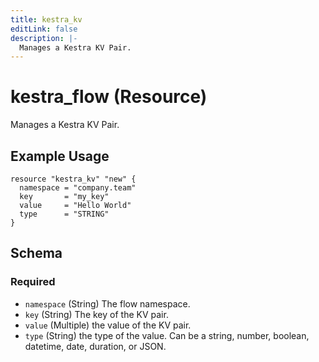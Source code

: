 ```yaml
---
title: kestra_kv
editLink: false
description: |-
  Manages a Kestra KV Pair.
---
```


# kestra_flow (Resource)

Manages a Kestra KV Pair.

## Example Usage

```hcl
resource "kestra_kv" "new" {
  namespace = "company.team"
  key       = "my_key"
  value     = "Hello World"
  type      = "STRING"
}
```

## Schema

### Required

- `namespace` (String) The flow namespace.
- `key` (String) The key of the KV pair.
- `value` (Multiple) the value of the KV pair.
- `type` (String) the type of the value. Can be a string, number, boolean, datetime, date, duration, or JSON.
